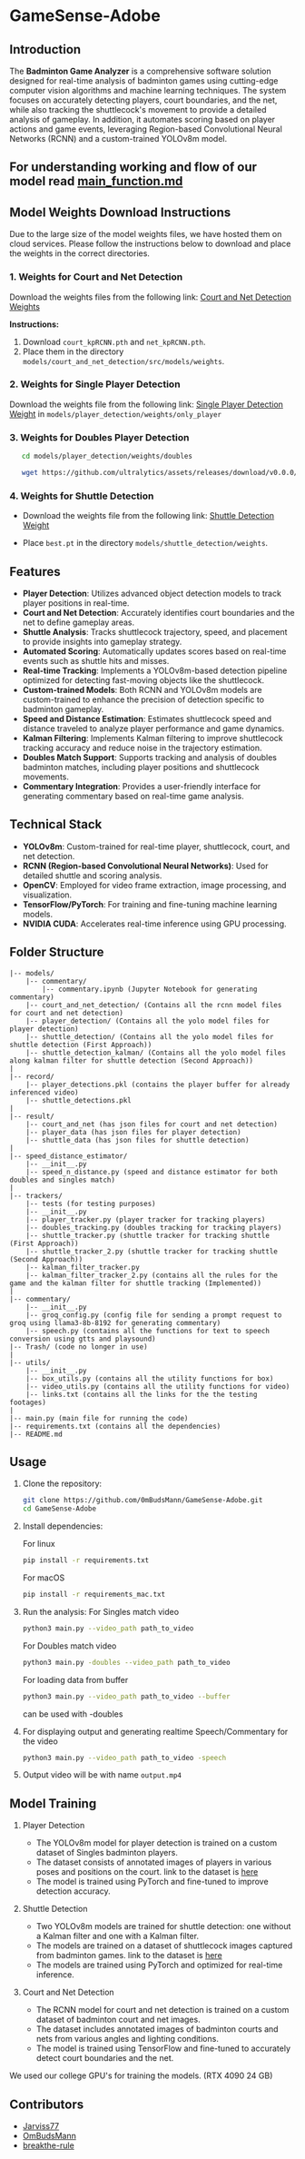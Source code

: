 # GameSense-Adobe

## Introduction
The **Badminton Game Analyzer** is a comprehensive software solution designed for real-time analysis of badminton games using cutting-edge computer vision algorithms and machine learning techniques. The system focuses on accurately detecting players, court boundaries, and the net, while also tracking the shuttlecock's movement to provide a detailed analysis of gameplay. In addition, it automates scoring based on player actions and game events, leveraging Region-based Convolutional Neural Networks (RCNN) and a custom-trained YOLOv8m model.

## For understanding working and flow of our model read [main_function.md](main_function.md)
## Model Weights Download Instructions

Due to the large size of the model weights files, we have hosted them on cloud services. Please follow the instructions below to download and place the weights in the correct directories.

### 1. Weights for Court and Net Detection

Download the weights files from the following link: [Court and Net Detection Weights](https://mega.nz/folder/upVAFDzD#McZgcaED3fe7XTtxdkvxjA)

**Instructions:**

1. Download `court_kpRCNN.pth` and `net_kpRCNN.pth`.
2. Place them in the directory `models/court_and_net_detection/src/models/weights`.

### 2. Weights for Single Player Detection

Download the weights file from the following link: [Single Player Detection Weight](https://mega.nz/file/SgNFzSJK#2cWSOMqG3VM5beTuapqiSLDiIM5Q7ZgoyB34SqKtvFA) in `models/player_detection/weights/only_player`

### 3. Weights for Doubles Player Detection

```bash
   cd models/player_detection/weights/doubles

   wget https://github.com/ultralytics/assets/releases/download/v0.0.0/yolov8m.pt
```

### 4. Weights for Shuttle Detection

- Download the weights file from the following link: [Shuttle Detection Weight](https://drive.google.com/file/d/1wT6zbOz8UsEG0yizwUnJ3kLedQdIhfZg/view)

- Place `best.pt` in the directory `models/shuttle_detection/weights`.


## Features
- **Player Detection**: Utilizes advanced object detection models to track player positions in real-time.
- **Court and Net Detection**: Accurately identifies court boundaries and the net to define gameplay areas.
- **Shuttle Analysis**: Tracks shuttlecock trajectory, speed, and placement to provide insights into gameplay strategy.
- **Automated Scoring**: Automatically updates scores based on real-time events such as shuttle hits and misses.
- **Real-time Tracking**: Implements a YOLOv8m-based detection pipeline optimized for detecting fast-moving objects like the shuttlecock.
- **Custom-trained Models**: Both RCNN and YOLOv8m models are custom-trained to enhance the precision of detection specific to badminton gameplay.
- **Speed and Distance Estimation**: Estimates shuttlecock speed and distance traveled to analyze player performance and game dynamics.
- **Kalman Filtering**: Implements Kalman filtering to improve shuttlecock tracking accuracy and reduce noise in the trajectory estimation.
- **Doubles Match Support**: Supports tracking and analysis of doubles badminton matches, including player positions and shuttlecock movements.
- **Commentary Integration**: Provides a user-friendly interface for generating commentary based on real-time game analysis.

## Technical Stack
- **YOLOv8m**: Custom-trained for real-time player, shuttlecock, court, and net detection.
- **RCNN (Region-based Convolutional Neural Networks)**: Used for detailed shuttle and scoring analysis.
- **OpenCV**: Employed for video frame extraction, image processing, and visualization.
- **TensorFlow/PyTorch**: For training and fine-tuning machine learning models.
- **NVIDIA CUDA**: Accelerates real-time inference using GPU processing.

## Folder Structure
```
|-- models/
    |-- commentary/
        |-- commentary.ipynb (Jupyter Notebook for generating commentary)
    |-- court_and_net_detection/ (Contains all the rcnn model files for court and net detection)
    |-- player_detection/ (Contains all the yolo model files for player detection)
    |-- shuttle_detection/ (Contains all the yolo model files for shuttle detection (First Approach))
    |-- shuttle_detection_kalman/ (Contains all the yolo model files along kalman filter for shuttle detection (Second Approach))  
|
|-- record/                  
    |-- player_detections.pkl (contains the player buffer for already inferenced video)  
    |-- shuttle_detections.pkl 
|
|-- result/                    
    |-- court_and_net (has json files for court and net detection)
    |-- player_data (has json files for player detection)
    |-- shuttle_data (has json files for shuttle detection)
|
|-- speed_distance_estimator/                   
    |-- __init__.py
    |-- speed_n_distance.py (speed and distance estimator for both doubles and singles match)
|
|-- trackers/
    |-- tests (for testing purposes)
    |-- __init__.py
    |-- player_tracker.py (player tracker for tracking players)
    |-- doubles_tracking.py (doubles tracking for tracking players)
    |-- shuttle_tracker.py (shuttle tracker for tracking shuttle (First Approach))
    |-- shuttle_tracker_2.py (shuttle tracker for tracking shuttle (Second Approach))
    |-- kalman_filter_tracker.py
    |-- kalman_filter_tracker_2.py (contains all the rules for the game and the kalman filter for shuttle tracking (Implemented))
|
|-- commentary/
    |-- __init__.py
    |-- groq_config.py (config file for sending a prompt request to groq using llama3-8b-8192 for generating commentary)
    |-- speech.py (contains all the functions for text to speech conversion using gtts and playsound)
|-- Trash/ (code no longer in use)
|      
|-- utils/
    |-- __init__.py
    |-- box_utils.py (contains all the utility functions for box)
    |-- video_utils.py (contains all the utility functions for video)
    |-- links.txt (contains all the links for the the testing footages)
|
|-- main.py (main file for running the code)
|-- requirements.txt (contains all the dependencies)
|-- README.md
```

## Usage
1. Clone the repository:
   ```bash
   git clone https://github.com/0mBudsMann/GameSense-Adobe.git
   cd GameSense-Adobe
   ```
2. Install dependencies:

   For linux
   ```bash
   pip install -r requirements.txt
   ```
   For macOS
   ```bash
   pip install -r requirements_mac.txt
   ```
4. Run the analysis:
   For Singles match video
   ```bash
   python3 main.py --video_path path_to_video
   ```
   
    For Doubles match video
    ```bash
    python3 main.py -doubles --video_path path_to_video
   ```
   
    For loading data from buffer
    ```bash
    python3 main.py --video_path path_to_video --buffer
    ```
   can be used with -doubles
5. For displaying output and generating realtime Speech/Commentary for the video
   ```bash
   python3 main.py --video_path path_to_video -speech
   ```

6. Output video will be with name `output.mp4`

## Model Training
1. Player Detection
   - The YOLOv8m model for player detection is trained on a custom dataset of Singles badminton players.
   - The dataset consists of annotated images of players in various poses and positions on the court. link to the dataset is [here](https://universe.roboflow.com/khangnguyen/badminton-player-object-detection)
   - The model is trained using PyTorch and fine-tuned to improve detection accuracy.

2. Shuttle Detection
    - Two YOLOv8m models are trained for shuttle detection: one without a Kalman filter and one with a Kalman filter.
    - The models are trained on a dataset of shuttlecock images captured from badminton games. link to the dataset is [here](https://universe.roboflow.com/mathieu-cartron/shuttlecock-cqzy3/dataset/1)
    - The models are trained using PyTorch and optimized for real-time inference.

3. Court and Net Detection
    - The RCNN model for court and net detection is trained on a custom dataset of badminton court and net images.
    - The dataset includes annotated images of badminton courts and nets from various angles and lighting conditions.
    - The model is trained using TensorFlow and fine-tuned to accurately detect court boundaries and the net.

We used our college GPU's for training the models. (RTX 4090 24 GB)

## Contributors
- [Jarviss77](https://github.com/Jarviss77)
- [OmBudsMann](https://github.com/0mBudsMann)
- [breakthe-rule](https://github.com/breakthe-rule)
